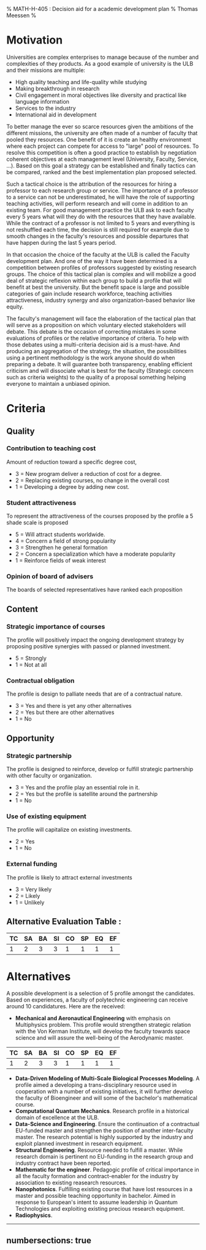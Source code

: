 % MATH-H-405 : Decision aid for a academic development plan
% Thomas Meessen
%


# Motivation

Universities are complex enterprises to manage because of the number and complexities of they products.
As a good example of university is the ULB and their missions are multiple:

- High quality teaching and life-quality while studying
- Making breakthrough in research
- Civil engagement in moral objectives like diversity and practical like language information
- Services to the industry
- International aid in development

To better manage the ever so scarce resources given the ambitions of the different missions, the university are often made of a number of faculty that pooled they resources.
One benefit of it is create an healthy environment where each project can compete for access to "large" pool of resources.
To resolve this competition is often a good practice to establish by negotiation coherent objectives at each management level (University, Faculty, Service, ...).
Based on this goal a strategy can be established and finally tactics can be compared, ranked and the best implementation plan proposed selected.


Such a tactical choice is the attribution of the resources for hiring a professor to each research group or service.
The importance of a professor to a service can not be underestimated, he will have the role of supporting teaching activities, will perform research and will come in addition to an existing team.
For good management practice the ULB ask to each faculty every 5 years what will they do with the resources that they have available.
While the contract of a professor is not limited to 5 years and everything is not reshuffled each time, the decision is still required for example due to smooth changes in the faculty's resources and possible departures that have happen during the last 5 years period.  


In that occasion the choice of the faculty at the ULB is called the Faculty development plan.
And one of the way it have been determined is a competition between profiles of professors suggested by existing research groups.
The choice of this tactical plan is complex and will mobilize a good deal of strategic reflexion within each group to build a profile that will benefit at best the university.
But the benefit space is large and possible categories of gain include research workforce, teaching activities attractiveness, industry synergy and also organization-based behavior like equity.


The faculty's management will face the elaboration of the tactical plan that will serve as a proposition on which voluntary elected stakeholders will debate.
This debate is the occasion of correcting mistakes in some evaluations of profiles or the relative importance of criteria.
To help with those debates using a multi-criteria decision aid is a must-have.
And producing an aggregation of the strategy, the situation, the possibilities using a pertinent methodology is the work anyone should do when preparing a debate.
It will guarantee both transparency, enabling efficient criticism and will dissociate what is best for the faculty (Strategic concern such as criteria weights) to the quality of a proposal something helping everyone to maintain a unbiased opinion.  

# Criteria


## Quality
### Contribution to teaching cost

Amount of reduction toward a specific degree cost,

- 3 = New program deliver a reduction of cost for a degree.
- 2 = Replacing existing courses, no change in the overall cost
- 1 = Developing a degree by adding new cost.

### Student attractiveness

To represent the attractiveness of the courses proposed by the profile a 5 shade scale is proposed

- 5 = Will attract students worldwide.
- 4 = Concern a field of strong popularity
- 3 = Strengthen he general formation
- 2 = Concern a specialization which have a moderate popularity
- 1 = Reinforce fields of weak interest

### Opinion of board of advisers

The boards of selected representatives have ranked each proposition

## Content
### Strategic importance of courses

The profile will positively impact the ongoing development strategy by proposing positive synergies with passed or planned investment.

- 5 = Strongly
- 1 = Not at all

### Contractual obligation

The profile is design to palliate needs that are of a contractual nature.

- 3 = Yes and there is yet any other alternatives
- 2 = Yes but there are other alternatives
- 1 = No

## Opportunity
### Strategic partnership

The profile is designed to reinforce, develop or fulfill strategic partnership with other faculty or organization.

- 3 = Yes and the profile play an essential role in it.
- 2 = Yes but the profile is satellite around the partnership
- 1 = No

### Use of existing equipment

The profile will capitalize on existing investments.

- 2 = Yes
- 1 = No

### External funding

The profile is likely to attract external investments

- 3 = Very likely
- 2 = Likely
- 1 = Unlikely

## Alternative Evaluation Table :

| TC | SA | BA | SI | CO | SP | EQ | EF |
|----|----|----|----|----|----|----|----|
| 1  |  2 |  3 |  3 | 1  | 1  |  1 |  1 |

# Alternatives

A possible development is a selection of 5 profile amongst the candidates.
Based on experiences, a faculty of polytechnic engineering can receive around 10 candidatures.
Here are the received:

- __Mechanical and Aeronautical Engineering__ with emphasis on Multiphysics problem. This profile would strengthen strategic relation with the Von Kerman Institute, will develop the faculty towards space science and will assure the well-being of the Aerodynamic master.

| TC | SA | BA | SI | CO | SP | EQ | EF |
|----|----|----|----|----|----|----|----|
| 1  |  2 |  3 |  3 | 1  | 1  |  1 |  1 |

- __Data-Driven Modeling of Multi-Scale Biological Processes Modeling__. A profile aimed a developing a trans-disciplinary resource used in cooperation with a number of existing initiatives, it will further develop the faculty of Bioengineer and will some of the bachelor's mathematical course.
- __Computational Quantum Mechanics__. Research profile in a historical domain of excellence at the ULB.
- __Data-Science and Engineering__. Ensure the continuation of a contractual EU-funded master and strengthen the position of another inter-faculty master. The research potential is highly supported by the industry and exploit planned investment in research equipment.
- __Structural Engineering__. Resource needed to fulfill a master. While research domain is pertinent no EU-funding in the research group and industry contract have been reported.
- __Mathematic for the engineer__. Pedagogic profile of critical importance in all the faculty formation and contract-enabler for the industry by association to existing reasearch resources.  
- __Nanophotonics__. Fulfilling existing course that have lost resources in a master and possible teaching opportunity in bachelor. Aimed in response to European's intent to assume leadership in Quantum Technologies and exploiting existing precious research equipment.
- __Radiophysics__.



---
numbersections: true
---
